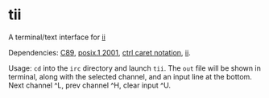 # tii
A terminal/text interface for [ii](http://git.suckless.org/ii)

Dependencies:
[C89](https://en.wikipedia.org/wiki/ANSI_C#C89),
[posix.1 2001](https://en.wikipedia.org/wiki/POSIX#POSIX.1-2001),
[ctrl caret notation](https://en.wikipedia.org/wiki/Caret_notation),
[ii](http://git.suckless.org/ii).

Usage:
`cd` into the `irc` directory and launch `tii`.
The `out` file will be shown in terminal, along with the selected channel, and
an input line at the bottom.
Next channel ^L, prev channel ^H, clear input ^U.
